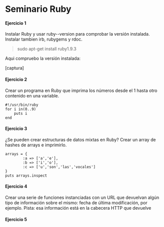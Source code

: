Seminario Ruby
==============

#### Ejercicio 1

Instalar Ruby y usar ruby--version para comprobar la versión instalada. Instalar tambien irb, rubygems y rdoc.

> sudo apt-get install ruby1.9.3

Aqui compruebo la versión instalada:

[captura]

#### Ejercicio 2

Crear un programa en Ruby que imprima los números desde el 1 hasta otro contenido en una variable.

    #!/usr/bin/ruby
    for i in(0..9)
        puts i
    end

#### Ejercicio 3

¿Se pueden crear estructuras de datos mixtas en Ruby? Crear un array de hashes de arrays e imprimirlo.

    arrays = { 
            :a => ['a','e'],
            :b => ['i','o'],
            :c => ['u','son','las','vocales']
    }
    puts arrays.inspect
    
#### Ejercicio 4

Crear una serie de funciones instanciadas con un URL que devuelvan algún tipo de información sobre el mismo: fecha de última modificación, por ejemplo. Pista: esa información está en la cabecera HTTP que devuelve

#### Ejercicio 5
